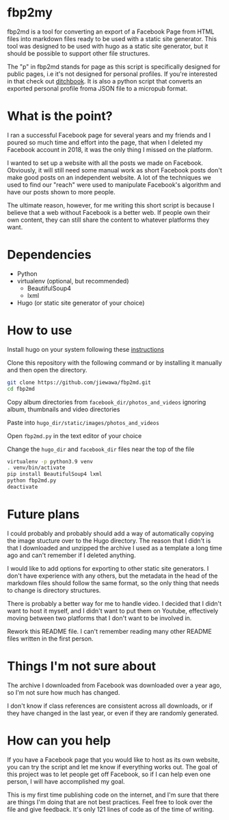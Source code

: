 # fbp2my

fbp2md is a tool for converting an export of a Facebook Page from HTML files into markdown files ready to be used with a static site generator.
This tool was designed to be used with hugo as a static site generator, but it should be possible to support other file structures.

The "p" in fbp2md stands for page as this script is specifically designed for public pages, i.e it's not designed for personal profiles.
If you're interested in that check out [ditchbook](https://github.com/cleverdevil/ditchbook).
It is also a python script that converts an exported personal profile froma JSON file to a micropub format.

# What is the point?

I ran a successful Facebook page for several years and my friends and I poured so much time and effort into the page, that when I deleted my Facebook account in 2018, it was the only thing I missed on the platform.

I wanted to set up a website with all the posts we made on Facebook.
Obviously, it will still need some manual work as short Facebook posts don't make good posts on an independent website.
A lot of the techniques we used to find our "reach" were used to manipulate Facebook's algorithm and have our posts shown to more people.

The ultimate reason, however, for me writing this short script is because I believe that a web without Facebook is a better web.
If people own their own content, they can still share the content to whatever platforms they want.

# Dependencies

- Python
- virtualenv (optional, but recommended)
  - BeautifulSoup4
  - lxml
- Hugo (or static site generator of your choice)

# How to use
Install hugo on your system following these [instructions ](https://gohugo.io/getting-started/quick-start/)

Clone this repository with the following command or by installing it manually and then open the directory.
``` sh
git clone https://github.com/jiewawa/fbp2md.git
cd fbp2md
```

Copy album directories from `facebook_dir/photos_and_videos` ignoring album, thumbnails and video directories

Paste into `hugo_dir/static/images/photos_and_videos`

Open `fbp2md.py` in the text editor of your choice

Change the `hugo_dir` and `facebook_dir` files near the top of the file

``` sh
virtualenv -p python3.9 venv
. venv/bin/activate
pip install BeautifulSoup4 lxml
python fbp2md.py
deactivate
```

# Future plans

I could probably and probably should add a way of automatically copying the image stucture over to the Hugo directory.
The reason that I didn't is that I downloaded and unzipped the archive I used as a template a long time ago and can't remember if I deleted anything.

I would like to add options for exporting to other static site generators.
I don't have experience with any others, but the metadata in the head of the markdown files should follow the same format, so the only thing that needs to change is directory structures.

There is probably a better way for me to handle video.
I decided that I didn't want to host it myself, and I didn't want to put them on Youtube, effectively moving between two platforms that I don't want to be involved in.

Rework this README file.
I can't remember reading many other README files written in the first person.

# Things I'm not sure about

The archive I downloaded from Facebook was downloaded over a year ago, so I'm not sure how much has changed.

I don't know if class references are consistent across all downloads, or if they have changed in the last year, or even if they are randomly generated.

# How can you help

If you have a Facebook page that you would like to host as its own website, you can try the script and let me know if everything works out.
The goal of this project was to let people get off Facebook, so if I can help even one person, I will have accomplished my goal.

This is my first time publishing code on the internet, and I'm sure that there are things I'm doing that are not best practices.
Feel free to look over the file and give feedback.
It's only 121 lines of code as of the time of writing.

